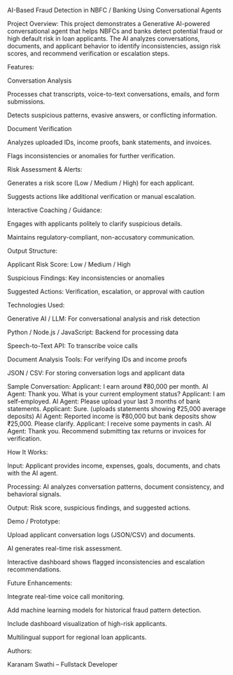 AI-Based Fraud Detection in NBFC / Banking Using Conversational Agents

Project Overview:
  This project demonstrates a Generative AI-powered conversational agent that helps NBFCs and banks detect potential fraud or high default risk in loan applicants. The AI analyzes conversations, documents, and applicant behavior to identify inconsistencies, assign risk scores, and recommend verification or escalation steps.

Features:

  Conversation Analysis
  
  Processes chat transcripts, voice-to-text conversations, emails, and form submissions.
  
  Detects suspicious patterns, evasive answers, or conflicting information.
  
  Document Verification
  
  Analyzes uploaded IDs, income proofs, bank statements, and invoices.
  
  Flags inconsistencies or anomalies for further verification.

Risk Assessment & Alerts:

  Generates a risk score (Low / Medium / High) for each applicant.
  
  Suggests actions like additional verification or manual escalation.

Interactive Coaching / Guidance:

  Engages with applicants politely to clarify suspicious details.
  
  Maintains regulatory-compliant, non-accusatory communication.

Output Structure:

  Applicant Risk Score: Low / Medium / High
  
  Suspicious Findings: Key inconsistencies or anomalies
  
  Suggested Actions: Verification, escalation, or approval with caution

Technologies Used:

  Generative AI / LLM: For conversational analysis and risk detection
  
  Python / Node.js / JavaScript: Backend for processing data
  
  Speech-to-Text API: To transcribe voice calls
  
  Document Analysis Tools: For verifying IDs and income proofs
  
  JSON / CSV: For storing conversation logs and applicant data

Sample Conversation:
  Applicant: I earn around ₹80,000 per month.
  AI Agent: Thank you. What is your current employment status?
  Applicant: I am self-employed.
  AI Agent: Please upload your last 3 months of bank statements.
  Applicant: Sure. (uploads statements showing ₹25,000 average deposits)
  AI Agent: Reported income is ₹80,000 but bank deposits show ₹25,000. Please clarify.
  Applicant: I receive some payments in cash.
  AI Agent: Thank you. Recommend submitting tax returns or invoices for verification.

How It Works:

  Input: Applicant provides income, expenses, goals, documents, and chats with the AI agent.
  
  Processing: AI analyzes conversation patterns, document consistency, and behavioral signals.
  
  Output: Risk score, suspicious findings, and suggested actions.

Demo / Prototype:

  Upload applicant conversation logs (JSON/CSV) and documents.
  
  AI generates real-time risk assessment.
  
  Interactive dashboard shows flagged inconsistencies and escalation recommendations.

Future Enhancements:

  Integrate real-time voice call monitoring.
  
  Add machine learning models for historical fraud pattern detection.
  
  Include dashboard visualization of high-risk applicants.
  
  Multilingual support for regional loan applicants.

Authors:

  Karanam Swathi – Fullstack Developer
